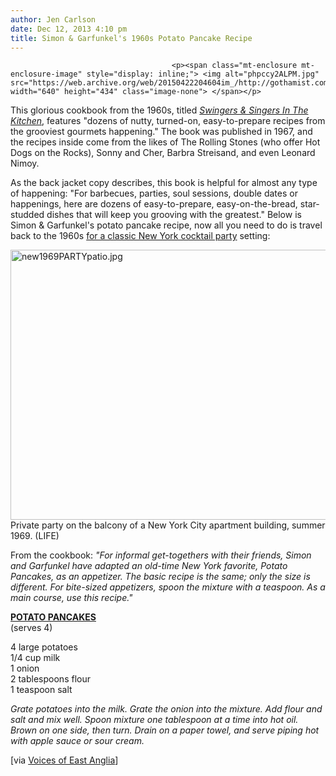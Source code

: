 ```yaml
---
author: Jen Carlson
date: Dec 12, 2013 4:10 pm
title: Simon & Garfunkel's 1960s Potato Pancake Recipe
---
```


	
										<p><span class="mt-enclosure mt-enclosure-image" style="display: inline;"> <img alt="phpccy2ALPM.jpg" src="https://web.archive.org/web/20150422204604im_/http://gothamist.com/attachments/arts_jen/phpccy2ALPM.jpg" width="640" height="434" class="image-none"> </span></p>

<p>This glorious cookbook from the 1960s, titled <a href="https://web.archive.org/web/20150422204604/http://www.amazon.com/Singers-Swingers-In-The-Kitchen/dp/B0007F1RT6"><em>Swingers &amp; Singers In The Kitchen</em></a>, features &quot;dozens of nutty, turned-on, easy-to-prepare recipes from the grooviest gourmets happening.&quot; The book was published in 1967, and the recipes inside come from the likes of The Rolling Stones (who offer Hot Dogs on the Rocks), Sonny and Cher, Barbra Streisand, and even Leonard Nimoy. </p>

<p>As the back jacket copy describes, this book is helpful for almost any type of happening: &quot;For barbecues, parties, soul sessions, double dates or happenings, here are dozens of easy-to-prepare, easy-on-the-bread, star-studded dishes that will keep you grooving with the greatest.&quot; Below is Simon &amp; Garfunkel&apos;s potato pancake recipe, now all you need to do is travel back to the 1960s <a href="https://web.archive.org/web/20150422204604/http://gothamist.com/2013/07/18/1969_party.php">for a classic New York cocktail party</a> setting: </p>

<p><span class="mt-enclosure mt-enclosure-image" style="display: inline;"> <img alt="new1969PARTYpatio.jpg" src="https://web.archive.org/web/20150422204604im_/http://gothamist.com/attachments/arts_jen/new1969PARTYpatio.jpg" width="640" height="432" class="image-none"> </span><br>
<span class="photo_caption">Private party on the balcony of a New York City apartment building, summer 1969. (LIFE)</span></p>

<p>From the cookbook: <em>&quot;For informal get-togethers with their friends, Simon and Garfunkel have adapted an old-time New York favorite, Potato Pancakes, as an appetizer. The basic recipe is the same; only the size is different. For bite-sized appetizers, spoon the mixture with a teaspoon. As a main course, use this recipe.&quot;</em></p>

<p><u><strong>POTATO PANCAKES</strong></u><br>
(serves 4)</p>

<p>4 large potatoes<br>
1/4 cup milk<br>
1 onion<br>
2 tablespoons flour<br>
1 teaspoon salt</p>

<p><em>Grate potatoes into the milk. Grate the onion into the mixture. Add flour and salt and mix well. Spoon mixture one tablespoon at a time into hot oil. Brown on one side, then turn. Drain on a paper towel, and serve piping hot with apple sauce or sour cream.</em> </p>

<p>[via <a href="https://web.archive.org/web/20150422204604/http://www.voicesofeastanglia.com/2013/11/singers-swingers-kitchen.html">Voices of East Anglia</a>]</p>					
										
									
				